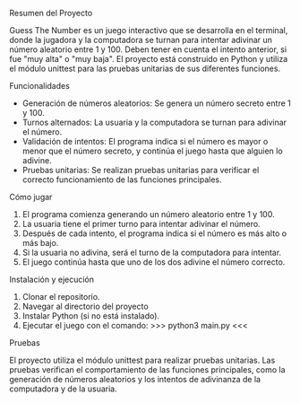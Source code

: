 Resumen del Proyecto 

Guess The Number es un juego interactivo que se desarrolla en el terminal, donde la jugadora y la computadora se turnan para intentar adivinar un número aleatorio entre 1 y 100. Deben tener en cuenta el intento anterior, si fue "muy alta" o "muy baja". El proyecto está construido en Python y utiliza el módulo unittest para las pruebas unitarias de sus diferentes funciones.

Funcionalidades
- Generación de números aleatorios: Se genera un número secreto entre 1 y 100.
- Turnos alternados: La usuaria y la computadora se turnan para adivinar el número.
- Validación de intentos: El programa indica si el número es mayor o menor que el número secreto, y continúa el juego hasta que alguien lo adivine.
- Pruebas unitarias: Se realizan pruebas unitarias para verificar el correcto funcionamiento de las funciones principales.

Cómo jugar
1.  El programa comienza generando un número aleatorio entre 1 y 100.
2.	La usuaria tiene el primer turno para intentar adivinar el número.
3.	Después de cada intento, el programa indica si el número es más alto o más bajo.
4.	Si la usuaria no adivina, será el turno de la computadora para intentar.
5.	El juego continúa hasta que uno de los dos adivine el número correcto.


Instalación y ejecución
1.	Clonar el repositorio.
2.	Navegar al directorio del proyecto
3.	Instalar Python (si no está instalado).
4.	Ejecutar el juego con el comando:  >>> python3 main.py <<<

Pruebas

El proyecto utiliza el módulo unittest para realizar pruebas unitarias. Las pruebas verifican el comportamiento de las funciones principales, como la generación de números aleatorios y los intentos de adivinanza de la computadora y de la usuaria. 
